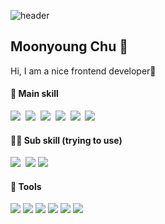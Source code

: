 ![header](https://capsule-render.vercel.app/api?type=slice&color=auto&height=200&section=header&text=Hello&desc=I'm%20Moonyoung&fontSize=60&rotate=14&fontAlignY=25&fontAlign=75&descAlignY=43&descAlign=80&&animation=twinkling)



## Moonyoung Chu 🤭
Hi, I am a nice frontend developer💪
<br/>

#### 🤾‍ Main skill
<p>
  <img src="https://img.shields.io/badge/Javascript-F7DF1E?&logo=javascript&logoColor=black"/></a>&nbsp 
  <img src="https://img.shields.io/badge/-React-61DAFB?logo=React&logoColor=black" />&nbsp
  <img src="https://img.shields.io/badge/Redux-593D88?logo=redux&logoColor=white" />&nbsp   
  <img src="https://img.shields.io/badge/Node.js-339933?logo=nodedotjs&logoColor=white" />&nbsp 
  <img src="https://img.shields.io/badge/HTML-E34F26?&logo=HTML5&logoColor=white"/>&nbsp
  <img src="https://img.shields.io/badge/CSS3-F68212?&logo=CSS3&logoColor=white"/>&nbsp
</p>

#### 🤾‍♂️ Sub skill (trying to use)
<p>
  <img src="https://img.shields.io/badge/-TypeScript-3178C6?logo=TypeScript&logoColor=white" />&nbsp 
  <img src="https://img.shields.io/badge/-Next.js-black?logo=Next.js&logoColor=white" />
  <img src="https://img.shields.io/badge/Express.js-000000?logo=express&logoColor=white" />
</p>

#### 🤾‍ Tools
<p>
  <img src="https://img.shields.io/badge/Git/Github-F05032?&logo=Git&logoColor=white"/></a> 
  <img src="https://img.shields.io/badge/Sourcetree-0052CC?&logo=Sourcetree&logoColor=white"/></a> 
  <img src="https://img.shields.io/badge/Jenkins-D24939?&logo=Jenkins&logoColor=white"/></a> 
  <img src="https://img.shields.io/badge/Jira/Wiki-0052CC?&logo=Jira&logoColor=white"/></a> 
  <img src="https://img.shields.io/badge/VScode-007ACC?&logo=Visual Studio Code&logoColor=white"/></a> 
  <img src="https://img.shields.io/badge/PyCharm-000000?&logo=PyCharm&logoColor=white"/></a> 
</p>
